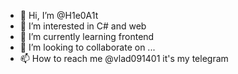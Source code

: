 - 👋 Hi, I’m @H1e0A1t
- 👀 I’m interested in C# and web
- 🌱 I’m currently learning frontend 
- 💞️ I’m looking to collaborate on ...
- 📫 How to reach me @vlad091401 it's my telegram

<!---
H1e0A1t/H1e0A1t is a ✨ special ✨ repository because its `README.md` (this file) appears on your GitHub profile.
You can click the Preview link to take a look at your changes.
--->
